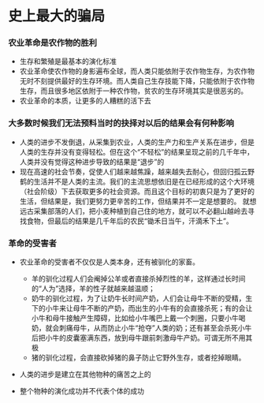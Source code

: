 # 史上最大的骗局
### 农业革命是农作物的胜利
- 生存和繁殖是最基本的演化标准
- 农业革命使农作物的身影遍布全球，而人类只能依附于农作物生存，为农作物无时不刻提供最好的生存环境。而人类自己生存技能下降，只能依附于农作物生存，而且很多地区依附于一种农作物，贫农的生存环境其实是很恶劣的。
- 农业革命的本质，让更多的人糟糕的活下去

### 大多数时候我们无法预料当时的抉择对以后的结果会有何种影响

- 人类的进步不发倒退，从采集到农业，人类的生产力和生产关系在进步，但是人类的生存并没有变得轻松。但在这个“不轻松”的结果呈现之前的几千年中，人类并没有觉得这种进步导致的结果是“退步”的
- 现在高速的社会节奏，促使人们越来越焦躁，越来越失去耐心，但回归孤云野鹤的生活并不是人类的主流。我们的主流思想依旧是在已经形成的这个大环境（社会阶级）下去获取更多的社会资源。而且这个目标的初衷只是为了更好的生活，但结果是，我们更努力更辛苦的工作，但结果并不一定是想要的。
就想远古采集部落的人们，把小麦种植到自己住的地方，就可以不必翻山越岭去寻找食物，但最后的结果是几千年后的农民“锄禾日当午，汗滴禾下土”。

### 革命的受害者
- 农业革命的受害者不仅仅是人类本身，还有被驯化的家畜。

    - 羊的驯化过程人们会阉掉公羊或者直接杀掉烈性的羊，这样通过长时间的“人为”选择，羊的性子就越来越温顺；
    - 奶牛的驯化过程，为了让奶牛长时间产奶，人们会让母牛不断的受精，生下的小牛来让母牛不断的产奶，而出生的小牛有的会直接杀死；有的会让小牛和母牛接触产生障碍，比如给小牛嘴巴上戴一个刺圈，只要小牛喝奶，就会刺痛母牛，从而防止小牛“抢夺”人类的奶；还有甚至会杀死小牛后把小牛的皮囊塞满东西，放到母牛跟前刺激母牛产奶。可谓无所不用其极
    - 猪的驯化过程，会直接砍掉猪的鼻子防止它野外生存，或者挖掉眼睛。

- 人类的进步是建立在其他物种的痛苦之上的
- 整个物种的演化成功并不代表个体的成功